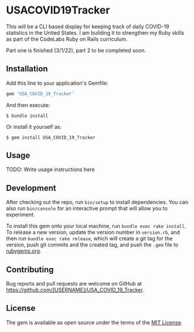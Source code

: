 # USACOVID19Tracker

This will be a CLI based display for keeping track of daily COVID-19 statistics in the United States. I am building it to strengthen my Ruby skills as part of the CodeLabs Ruby on Rails curriculum.

Part one is finished (3/1/22), part 2 to be completed soon.

## Installation

Add this line to your application's Gemfile:

```ruby
gem 'USA_COVID_19_Tracker'
```

And then execute:

    $ bundle install

Or install it yourself as:

    $ gem install USA_COVID_19_Tracker

## Usage

TODO: Write usage instructions here

## Development

After checking out the repo, run `bin/setup` to install dependencies. You can also run `bin/console` for an interactive prompt that will allow you to experiment.

To install this gem onto your local machine, run `bundle exec rake install`. To release a new version, update the version number in `version.rb`, and then run `bundle exec rake release`, which will create a git tag for the version, push git commits and the created tag, and push the `.gem` file to [rubygems.org](https://rubygems.org).

## Contributing

Bug reports and pull requests are welcome on GitHub at https://github.com/[USERNAME]/USA_COVID_19_Tracker.

## License

The gem is available as open source under the terms of the [MIT License](https://opensource.org/licenses/MIT).
